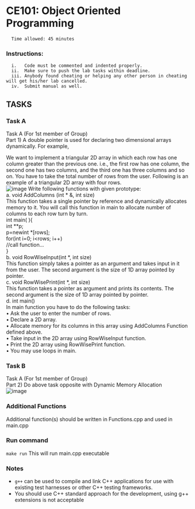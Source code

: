 # CE101: Object Oriented Programming 

      Time allowed: 45 minutes 

### Instructions:

      i.   Code must be commented and indented properly.
      ii.  Make sure to push the lab tasks within deadline.
      iii. Anybody found cheating or helping any other person in cheating will get his/her lab cancelled.
      iv.  Submit manual as well. 



## TASKS

### Task A

Task A (For 1st member of Group)<br>
Part 1) A double pointer is used for declaring two dimensional arrays dynamically. For example,<br>

We want to implement a triangular 2D array in which each row has one column greater than the previous one. i.e., the first row has one column, the second one has two columns, and the third one has three columns and so on. You have to take the total number of rows from the user. Following is an example of a triangular 2D array with four rows.<br>
![image](https://user-images.githubusercontent.com/36464117/157492730-c0dfe92d-f6d0-4178-9bf2-9d0979f44965.png)
Write following functions with given prototype:<br>
a. void AddColumns (int * &, int size)<br>
This function takes a single pointer by reference and dynamically allocates memory to it. You will call this function in main to allocate number of columns to each row turn by turn.<br>
int main( ){<br>
int **p;<br>
p=newint *[rows];<br>
for(int i=0; i<rows; i++)<br>
//call function...<br>
}<br>
b. void RowWiseInput(int *, int size)<br>
This function simply takes a pointer as an argument and takes input  in it from the user. The second argument is the size of 1D array pointed by pointer.<br>
c. void RowWisePrint(int *, int size)<br>
This function takes a pointer as argument and prints its contents. The second argument is the size of 1D array pointed by pointer.<br>
d. int main()<br>
In main function you have to do the following tasks:<br>
•	Ask the user to enter the number of rows.<br>
•	Declare a 2D array.<br>
•	Allocate memory for its columns in this array using AddColumns Function defined above.<br>
•	Take input in the 2D array using RowWiseInput function.<br>
•	Print the 2D array using RowWisePrint function.<br>
•	You may use loops in main.<br>


### Task B

Task A (For 1st member of Group)<br>
Part 2) Do above task opposite with Dynamic Memory Allocation <br>
![image](https://user-images.githubusercontent.com/36464117/157492999-f83285a2-0724-4c69-b854-77c4f7c1e1b7.png)



### Additional Functions

Additional function(s) should be written in Functions.cpp and used in main.cpp


### Run command

`make run`  This will run main.cpp executable 



### Notes

- `g++` can be used to compile and link C++ applications for use with existing test harnesses or other C++ testing frameworks.
- You should use C++ standard approach for the development, using g++ extensions is not acceptable 

